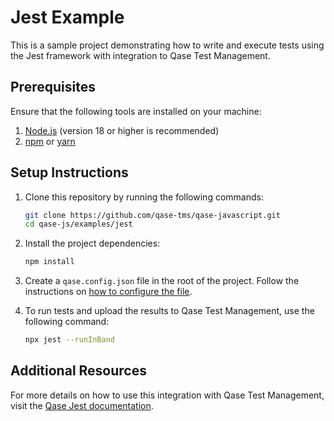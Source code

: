 # Jest Example

This is a sample project demonstrating how to write and execute tests using the Jest framework with integration to
Qase Test Management.

## Prerequisites

Ensure that the following tools are installed on your machine:

1. [Node.js](https://nodejs.org/) (version 18 or higher is recommended)
2. [npm](https://www.npmjs.com/) or [yarn](https://yarnpkg.com/)

## Setup Instructions

1. Clone this repository by running the following commands:
   ```bash
   git clone https://github.com/qase-tms/qase-javascript.git
   cd qase-js/examples/jest
   ```

2. Install the project dependencies:
   ```bash
   npm install
   ```

3. Create a `qase.config.json` file in the root of the project. Follow the instructions
   on [how to configure the file](https://github.com/qase-tms/qase-javascript/tree/main/qase-javascript-commons#configuration).

4. To run tests and upload the results to Qase Test Management, use the following command:
   ```bash
   npx jest --runInBand
   ```

## Additional Resources

For more details on how to use this integration with Qase Test Management, visit
the [Qase Jest documentation](https://github.com/qase-tms/qase-javascript/tree/main/qase-jest).
